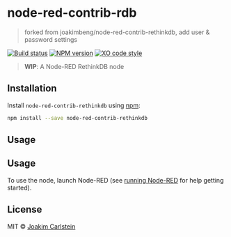 # node-red-contrib-rdb

> forked from joakimbeng/node-red-contrib-rethinkdb, add user & password settings

[![Build status][travis-image]][travis-url] [![NPM version][npm-image]][npm-url] [![XO code style][codestyle-image]][codestyle-url]

> **WIP**: A Node-RED RethinkDB node

## Installation

Install `node-red-contrib-rethinkdb` using [npm](https://www.npmjs.com/):

```bash
npm install --save node-red-contrib-rethinkdb
```

## Usage

## Usage

To use the node, launch Node-RED (see [running Node-RED](http://nodered.org/docs/getting-started/running.html) for help getting started).

## License

MIT © [Joakim Carlstein](http://joakim.beng.se)

[npm-url]: https://npmjs.org/package/node-red-contrib-rethinkdb
[npm-image]: https://badge.fury.io/js/node-red-contrib-rethinkdb.svg
[travis-url]: https://travis-ci.org/joakimbeng/node-red-contrib-rethinkdb
[travis-image]: https://travis-ci.org/joakimbeng/node-red-contrib-rethinkdb.svg?branch=master
[codestyle-url]: https://github.com/sindresorhus/xo
[codestyle-image]: https://img.shields.io/badge/code%20style-XO-5ed9c7.svg?style=flat
